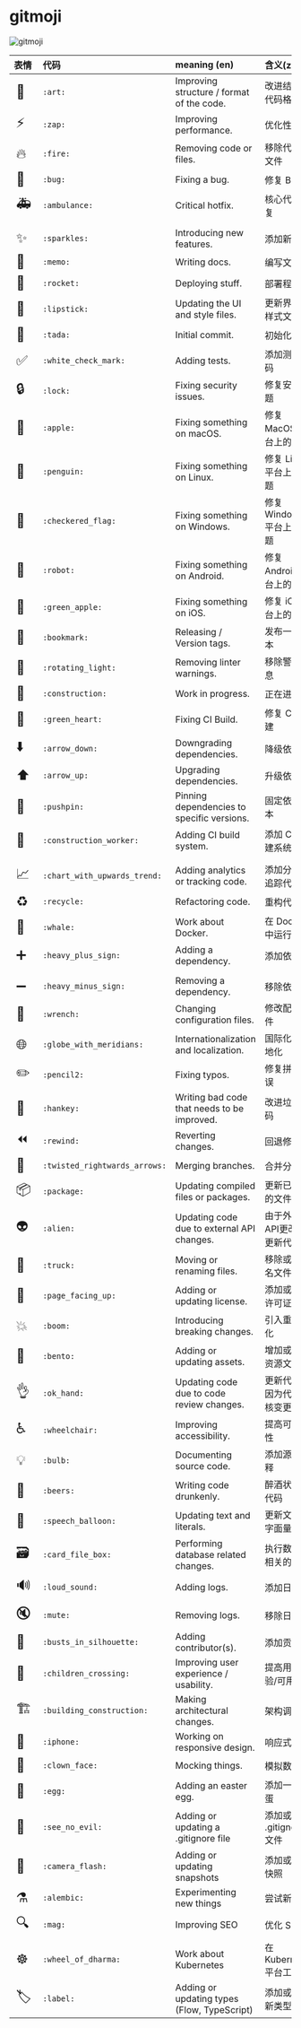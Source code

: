 # gitmoji

<img :src="$withBase('/images/gitmoji.gif')" alt="gitmoji" style="max-width: 50%;">




| 表情                        | 代码                          | meaning (en)                                | 含义(zh)                   |
| :-------------------------- | :---------------------------- | :------------------------------------------ | :------------------------- |
| :art:                       | `:art:`                       | Improving structure / format of the code.   | 改进结构和代码格式         |
| :zap:                       | `:zap:`                       | Improving performance.                      | 优化性能                   |
| :fire:                      | `:fire:`                      | Removing code or files.                     | 移除代码或文件             |
| :bug:                       | `:bug:`                       | Fixing a bug.                               | 修复 BUG                   |
| :ambulance:                 | `:ambulance:`                 | Critical hotfix.                            | 核心代码修复               |
|                             |
| :sparkles:                  | `:sparkles:`                  | Introducing new features.                   | 添加新特性                 |
| :memo:                      | `:memo:`                      | Writing docs.                               | 编写文档                   |
| :rocket:                    | `:rocket:`                    | Deploying stuff.                            | 部署程序                   |
| :lipstick:                  | `:lipstick:`                  | Updating the UI and style files.            | 更新界面和样式文件         |
| :tada:                      | `:tada:`                      | Initial commit.                             | 初始化提交                 |
| :white_check_mark:          | `:white_check_mark:`          | Adding tests.                               | 添加测试代码               |
| :lock:                      | `:lock:`                      | Fixing security issues.                     | 修复安全问题               |
| :apple:                     | `:apple:`                     | Fixing something on macOS.                  | 修复 MacOS 平台上的问题    |
| :penguin:                   | `:penguin:`                   | Fixing something on Linux.                  | 修复 Linux 平台上的问题    |
| :checkered_flag:            | `:checkered_flag:`            | Fixing something on Windows.                | 修复 Windows 平台上的问题  |
| :robot:                     | `:robot:`                     | Fixing something on Android.                | 修复 Android 平台上的问题  |
| :green_apple:               | `:green_apple:`               | Fixing something on iOS.                    | 修复 iOS 平台上的问题      |
| :bookmark:                  | `:bookmark:`                  | Releasing / Version tags.                   | 发布一个版本               |
| :rotating_light:            | `:rotating_light:`            | Removing linter warnings.                   | 移除警告信息               |
| :construction:              | `:construction:`              | Work in progress.                           | 正在进行中                 |
| :green_heart:               | `:green_heart:`               | Fixing CI Build.                            | 修复 CI 构建               |
| :arrow_down:                | `:arrow_down:`                | Downgrading dependencies.                   | 降级依赖                   |
| :arrow_up:                  | `:arrow_up:`                  | Upgrading dependencies.                     | 升级依赖                   |
| :pushpin:                   | `:pushpin:`                   | Pinning dependencies to specific versions.  | 固定依赖版本               |
| :construction_worker:       | `:construction_worker:`       | Adding CI build system.                     | 添加 CI 构建系统           |
|                             |
| :chart_with_upwards_trend:  | `:chart_with_upwards_trend:`  | Adding analytics or tracking code.          | 添加分析或追踪代码         |
| :recycle:                   | `:recycle:`                   | Refactoring code.                           | 重构代码                   |
| :whale:                     | `:whale:`                     | Work about Docker.                          | 在 Docker 中运行           |
| :heavy_plus_sign:           | `:heavy_plus_sign:`           | Adding a dependency.                        | 添加依赖                   |
|                             |
| :heavy_minus_sign:          | `:heavy_minus_sign:`          | Removing a dependency.                      | 移除依赖                   |
| :wrench:                    | `:wrench:`                    | Changing configuration files.               | 修改配置文件               |
| :globe_with_meridians:      | `:globe_with_meridians:`      | Internationalization and localization.      | 国际化和本地化             |
| :pencil2:                   | `:pencil2:`                   | Fixing typos.                               | 修复拼写错误               |
| :hankey:                    | `:hankey:`                    | Writing bad code that needs to be improved. | 改进垃圾代码               |
| :rewind:                    | `:rewind:`                    | Reverting changes.                          | 回退修改                   |
| :twisted_rightwards_arrows: | `:twisted_rightwards_arrows:` | Merging branches.                           | 合并分之                   |
| :package:                   | `:package:`                   | Updating compiled files or packages.        | 更新已编译的文件或包       |
| :alien:                     | `:alien:`                     | Updating code due to external API changes.  | 由于外部API更改而更新代码  |
| :truck:                     | `:truck:`                     | Moving or renaming files.                   | 移除或重命名文件           |
| :page_facing_up:            | `:page_facing_up:`            | Adding or updating license.                 | 添加或更新许可证           |
| :boom:                      | `:boom:`                      | Introducing breaking changes.               | 引入重大变化               |
| :bento:                     | `:bento:`                     | Adding or updating assets.                  | 增加或更新资源文件         |
| :ok_hand:                   | `:ok_hand:`                   | Updating code due to code review changes.   | 更新代码，因为代码审核变更 |
| :wheelchair:                | `:wheelchair:`                | Improving accessibility.                    | 提高可访问性               |
| :bulb:                      | `:bulb:`                      | Documenting source code.                    | 添加源码注释               |
| :beers:                     | `:beers:`                     | Writing code drunkenly.                     | 醉酒状态写代码             |
| :speech_balloon:            | `:speech_balloon:`            | Updating text and literals.                 | 更新文本和字面量           |
| :card_file_box:             | `:card_file_box:`             | Performing database related changes.        | 执行数据库相关的变化       |
| :loud_sound:                | `:loud_sound:`                | Adding logs.                                | 添加日志                   |
| :mute:                      | `:mute:`                      | Removing logs.                              | 移除日志                   |
| :busts_in_silhouette:       | `:busts_in_silhouette:`       | Adding contributor(s).                      | 添加贡献者                 |
| :children_crossing:         | `:children_crossing:`         | Improving user experience / usability.      | 提高用户体验/可用性        |
| :building_construction:     | `:building_construction:`     | Making architectural changes.               | 架构调整                   |
| :iphone:                    | `:iphone:`                    | Working on responsive design.               | 响应式设计                 |
| :clown_face:                | `:clown_face:`                | Mocking things.                             | 模拟数据                   |
| :egg:                       | `:egg:`                       | Adding an easter egg.                       | 添加一个彩蛋               |
| :see_no_evil:               | `:see_no_evil:`               | Adding or updating a .gitignore file        | 添加或更新 .gitignore 文件 |
| :camera_flash:              | `:camera_flash:`              | Adding or updating snapshots                | 添加或更新快照             |
| :alembic:                   | `:alembic:`                   | Experimenting new things                    | 尝试新特性                 |
| :mag:                       | `:mag:`                       | Improving SEO                               | 优化 SEO                   |
| :wheel_of_dharma:           | `:wheel_of_dharma:`           | Work about Kubernetes                       | 在 Kubernetes 平台工作     |
| :label:                     | `:label:`                     | Adding or updating types (Flow, TypeScript) | 添加或者更新类型系统       |


<style>
tr td:first-child {
  font-size: 1.5em;
}
tr td:nth-child(2) {
  cursor: pointer;
}
tr td:nth-child(2):hover {
  background-color: lightblue;
}
</style>


<gitmoji-copy />
